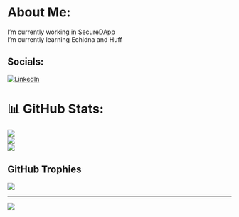 # About Me:
I’m currently working in SecureDApp<br> I’m currently learning Echidna and Huff  


## Socials:
[![LinkedIn](https://img.shields.io/badge/LinkedIn-%230077B5.svg?logo=linkedin&logoColor=white)](https://www.linkedin.com/in/kartikeya-sureka-b596501ab/) 

# 📊 GitHub Stats:
![](https://github-readme-stats.vercel.app/api?username=KatrixReloaded&theme=dark&hide_border=false&include_all_commits=true&count_private=true)<br/>
![](https://github-readme-streak-stats.herokuapp.com/?user=KatrixReloaded&theme=dark&hide_border=false)<br/>
![](https://github-readme-stats.vercel.app/api/top-langs/?username=KatrixReloaded&theme=dark&hide_border=false&include_all_commits=true&count_private=true&layout=compact)

## GitHub Trophies
![](https://github-profile-trophy.vercel.app/?username=KatrixReloaded&theme=juicyfresh&no-frame=false&no-bg=true&margin-w=4)

---
[![](https://visitcount.itsvg.in/api?id=KatrixReloaded&icon=0&color=0)](https://visitcount.itsvg.in)  
